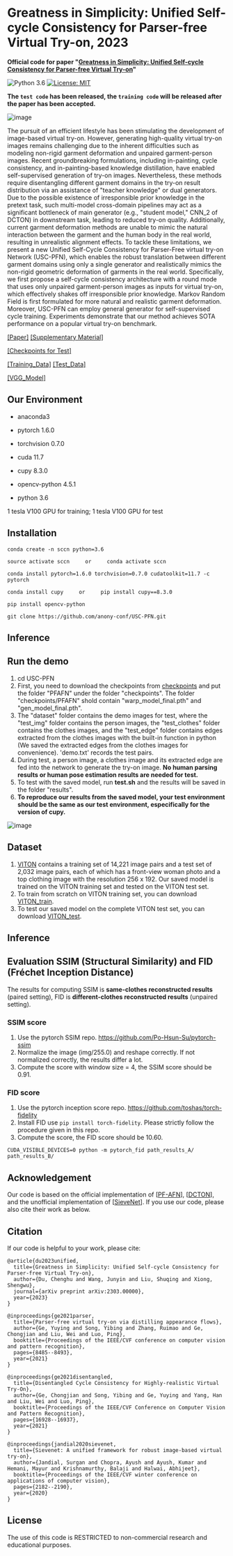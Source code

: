 # Greatness in Simplicity: Unified Self-cycle Consistency for Parser-free Virtual Try-on, 2023
**Official code for paper "[Greatness in Simplicity: Unified Self-cycle Consistency for Parser-free Virtual Try-on](https://arxiv.org/abs/)"**

![Python 3.6](https://img.shields.io/badge/python-3.6-green.svg)
[![License: MIT](https://img.shields.io/badge/License-MIT-green.svg)](https://opensource.org/licenses/MIT)

**The `test code` has been released, the `training code` will be released after the paper has been accepted.**

![image](https://github.com/geyuying/PF-AAFN/blob/main/show/compare_both.jpg?raw=true)

The pursuit of an efficient lifestyle has been stimulating the development of image-based virtual try-on. However, generating high-quality virtual try-on images remains challenging due to the inherent difficulties such as modeling non-rigid garment deformation and unpaired garment-person images. Recent groundbreaking formulations, including in-painting, cycle consistency, and in-painting-based knowledge distillation, have enabled self-supervised generation of try-on images. Nevertheless, these methods require disentangling different garment domains in the try-on result distribution via an assistance of "teacher knowledge" or dual generators. Due to the possible existence of irresponsible prior knowledge in the pretext task, such multi-model cross-domain pipelines may act as a significant bottleneck of main generator (e.g., "student model," CNN_2 of DCTON) in downstream task, leading to reduced try-on quality. Additionally, current garment deformation methods are unable to mimic the natural interaction between the garment and the human body in the real world, resulting in unrealistic alignment effects. To tackle these limitations, we present a new Unified Self-Cycle Consistency for Parser-Free virtual try-on Network (USC-PFN), which enables the robust translation between different garment domains using only a single generator and realistically mimics the non-rigid geometric deformation of garments in the real world. Specifically, we first propose a self-cycle consistency architecture with a round mode that uses only unpaired garment-person images as inputs for virtual try-on, which effectively shakes off irresponsible prior knowledge. Markov Random Field is first formulated for more natural and realistic garment deformation. Moreover, USC-PFN can employ general generator for self-supervised cycle training. Experiments demonstrate that our method achieves SOTA performance on a popular virtual try-on benchmark. 

[[Paper]](https://arxiv.org/abs/)       [[Supplementary Material]](https://github.com/geyuying/PF-AFN/blob/main/PFAFN_supp.pdf)

[[Checkpoints for Test]](https://drive.google.com/file/d/1_a0AiN8Y_d_9TNDhHIcRlERz3zptyYWV/view?usp=sharing)

[[Training_Data]](https://drive.google.com/file/d/1Uc0DTTkSfCPXDhd4CMx2TQlzlC6bDolK/view?usp=sharing)
[[Test_Data]](https://drive.google.com/file/d/1Y7uV0gomwWyxCvvH8TIbY7D9cTAUy6om/view?usp=sharing)

[[VGG_Model]](https://drive.google.com/file/d/1Mw24L52FfOT9xXm3I1GL8btn7vttsHd9/view?usp=sharing)

## Our Environment
- anaconda3

- pytorch 1.6.0

- torchvision 0.7.0

- cuda 11.7

- cupy 8.3.0

- opencv-python 4.5.1
 
- python 3.6

1 tesla V100 GPU for training; 1 tesla V100 GPU for test


## Installation
`conda create -n sccn python=3.6`

`source activate sccn     or     conda activate sccn`

`conda install pytorch=1.6.0 torchvision=0.7.0 cudatoolkit=11.7 -c pytorch`

`conda install cupy     or     pip install cupy==8.3.0`

`pip install opencv-python`

`git clone https://github.com/anony-conf/USC-PFN.git`

## Inference

## Run the demo
1. cd USC-PFN
2. First, you need to download the checkpoints from [checkpoints](https://drive.google.com/file/d/1_a0AiN8Y_d_9TNDhHIcRlERz3zptyYWV/view?usp=sharing) and put the folder "PFAFN" under the folder "checkpoints". The folder "checkpoints/PFAFN" shold contain "warp_model_final.pth" and "gen_model_final.pth". 
3. The "dataset" folder contains the demo images for test, where the "test_img" folder contains the person images, the "test_clothes" folder contains the clothes images, and the "test_edge" folder contains edges extracted from the clothes images with the built-in function in python (We saved the extracted edges from the clothes images for convenience). 'demo.txt' records the test pairs. 
4. During test, a person image, a clothes image and its extracted edge are fed into the network to generate the try-on image. **No human parsing results or human pose estimation results are needed for test.**
5. To test with the saved model, run **test.sh** and the results will be saved in the folder "results".
6. **To reproduce our results from the saved model, your test environment should be the same as our test environment, especifically for the version of cupy.** 

![image](https://github.com/geyuying/PF-AAFN/blob/main/show/compare.jpg?raw=true)

## Dataset
1. [VITON](https://github.com/xthan/VITON) contains a training set of 14,221 image pairs and a test set of 2,032 image pairs, each of which has a front-view woman photo and a top clothing image with the resolution 256 x 192. Our saved model is trained on the VITON training set and tested on the VITON test set.
2. To train from scratch on VITON training set, you can download [VITON_train](https://drive.google.com/file/d/1Uc0DTTkSfCPXDhd4CMx2TQlzlC6bDolK/view?usp=sharing).
3. To test our saved model on the complete VITON test set, you can download [VITON_test](https://drive.google.com/file/d/1Y7uV0gomwWyxCvvH8TIbY7D9cTAUy6om/view?usp=sharing).

## Inference

## Evaluation SSIM (Structural Similarity) and FID (Fréchet Inception Distance)

The results for computing SSIM is **same-clothes reconstructed results** (paired setting), FID is **different-clothes reconstructed results** (unpaired setting). 

### SSIM score
  1. Use the pytorch SSIM repo. https://github.com/Po-Hsun-Su/pytorch-ssim
  2. Normalize the image (img/255.0) and reshape correctly. If not normalized correctly, the results differ a lot. 
  3. Compute the score with window size = 4, the SSIM score should be 0.91.

### FID score
  1. Use the pytorch inception score repo. https://github.com/toshas/torch-fidelity
  2. Install FID use `pip install torch-fidelity`. Please strictly follow the procedure given in this repo.
  3. Compute the score, the FID score should be 10.60.
  
  ```CUDA_VISIBLE_DEVICES=0 python -m pytorch_fid path_results_A/ path_results_B/```


## Acknowledgement
Our code is based on the official implementation of [[PF-AFN](https://github.com/geyuying/PF-AFN)], [[DCTON](https://github.com/ChongjianGE/DCTON)], and the unofficial implementation of [[SieveNet](https://github.com/levindabhi/SieveNet)]. If you use our code, please also cite their work as below.


## Citation
If our code is helpful to your work, please cite:
```
@article{du2023unified,
  title={Greatness in Simplicity: Unified Self-cycle Consistency for Parser-free Virtual Try-on},
  author={Du, Chenghu and Wang, Junyin and Liu, Shuqing and Xiong, Shengwu},
  journal={arXiv preprint arXiv:2303.00000},
  year={2023}
}

@inproceedings{ge2021parser,
  title={Parser-free virtual try-on via distilling appearance flows},
  author={Ge, Yuying and Song, Yibing and Zhang, Ruimao and Ge, Chongjian and Liu, Wei and Luo, Ping},
  booktitle={Proceedings of the IEEE/CVF conference on computer vision and pattern recognition},
  pages={8485--8493},
  year={2021}
}

@inproceedings{ge2021disentangled,
  title={Disentangled Cycle Consistency for Highly-realistic Virtual Try-On},
  author={Ge, Chongjian and Song, Yibing and Ge, Yuying and Yang, Han and Liu, Wei and Luo, Ping},
  booktitle={Proceedings of the IEEE/CVF Conference on Computer Vision and Pattern Recognition},
  pages={16928--16937},
  year={2021}
}

@inproceedings{jandial2020sievenet,
  title={Sievenet: A unified framework for robust image-based virtual try-on},
  author={Jandial, Surgan and Chopra, Ayush and Ayush, Kumar and Hemani, Mayur and Krishnamurthy, Balaji and Halwai, Abhijeet},
  booktitle={Proceedings of the IEEE/CVF winter conference on applications of computer vision},
  pages={2182--2190},
  year={2020}
}
```
## License
The use of this code is RESTRICTED to non-commercial research and educational purposes.
